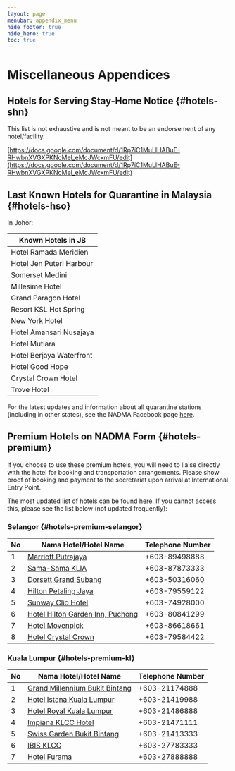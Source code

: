 ```yaml
---
layout: page
menubar: appendix_menu
hide_footer: true
hide_hero: true
toc: true
---
```


# Miscellaneous Appendices

## Hotels for Serving Stay-Home Notice {#hotels-shn}

This list is not exhaustive and is not meant to be an endorsement of any hotel/facility.

[https://docs.google.com/document/d/1Rp7iC1MuLlHABuE-RHwbnXVGXPKNcMel_eMcJWcxmFU/edit](https://docs.google.com/document/d/1Rp7iC1MuLlHABuE-RHwbnXVGXPKNcMel_eMcJWcxmFU/edit)


## Last Known Hotels for Quarantine in Malaysia {#hotels-hso}

In Johor:

| Known Hotels in JB       |
|--------------------------|
| Hotel Ramada Meridien    |
| Hotel Jen Puteri Harbour |
| Somerset Medini          |
| Millesime Hotel          |
| Grand Paragon Hotel      |
| Resort KSL Hot Spring    |
| New York Hotel           |
| Hotel Amansari Nusajaya  |
| Hotel Mutiara            |
| Hotel Berjaya Waterfront |
| Hotel Good Hope          |
| Crystal Crown Hotel      |
| Trove Hotel              |


For the latest updates and information about all quarantine stations (including in other states), see the NADMA Facebook page [here](https://www.facebook.com/nadma.pmd/).


## Premium Hotels on NADMA Form {#hotels-premium}

If you choose to use these premium hotels, you will need to liaise directly with the hotel for booking and transportation arrangements. Please show proof of booking and payment to the secretariat upon arrival at International Entry Point.

The most updated list of hotels can be found [here](http://www.nadma.gov.my/component/sppagebuilder/?view=page&id=190). If you cannot access this, please see the list below (not updated frequently):


### Selangor {#hotels-premium-selangor}

| No | Nama Hotel/Hotel Name     | Telephone Number |
|----|---------------------------|------------------|
|  1 | [Marriott Putrajaya](https://www.marriott.com) | +603-89498888 |
|  2 | [Sama-Sama KLIA](https://samasamahotels.com/) | +603-87873333 |
|  3 | [Dorsett Grand Subang](https://www.dorsetthotels.com) | +603-50316060 |
|  4 | [Hilton Petaling Jaya](https://www.hilton.com/en/hotels/pethitw-hilton-petaling-jaya/) | +603-79559122 |
|  5 | [Sunway Clio Hotel](https://www.sunwayhotels.com/sunway-clio) | +603-74928000 |
|  6 | [Hotel Hilton Garden Inn, Puchong](https://www.hilton.com/en/hotels/kulpugi-hilton-garden-inn-puchong/) | +603-80841299 |
|  7 | [Hotel Movenpick](https://www.movenpick.com/en/asia/malaysia/kuala-lumpur/hotel-convention-centre-klia/overview/) | +603-86618661 |
|  8 | [Hotel Crystal Crown](https://www.crystalcrownpj.com) | +603-79584422 |

### Kuala Lumpur {#hotels-premium-kl}

| No | Nama Hotel/Hotel Name          | Telephone Number |
|----|--------------------------------|------------------|
|  1 | [Grand Millennium Bukit Bintang](https://www.millenniumhotels.com) | +603-21174888 |
|  2 | [Hotel Istana Kuala Lumpur](https://www.hotelistana.com.my) | +603-21419988 |
|  3 | [Hotel Royal Kuala Lumpur](http://www.hotelroyalkl.com) | +603-21486888 |
|  4 | [Impiana KLCC Hotel](https://kualalumpurhotels.impiana.com.my/) | +603-21471111 |
|  5 | [Swiss Garden Bukit Bintang](https://www.swissgarden.com/kuala-lumpur/) | +603-21413333 |
|  6 | [IBIS KLCC](https://www.accorhotels.com/8732) | +603-27783333 |
|  7 | [Hotel Furama](https://www.furama.com/bukitbintang/) | +603-27888888 |